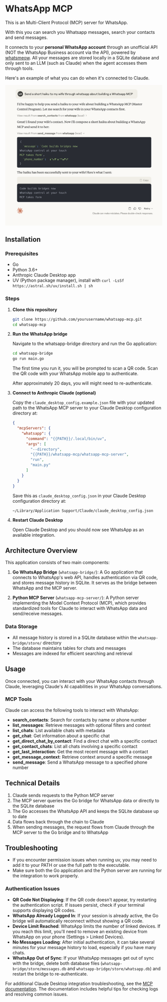 # WhatsApp MCP

This is an Multi-Client Protocol (MCP) server for WhatsApp.

With this you can search you Whatsapp messages, search your contacts and send messages.

It connects to your **personal WhatsApp account** through an unofficial API (NOT the WhatsApp Business account via the API), powered by [whatsmeow](https://github.com/tulir/whatsmeow). All your messages are stored locally in a SQLite database and only sent to an LLM (such as Claude) when the agent accesses them through tools.

Here's an example of what you can do when it's connected to Claude.

![WhatsApp MCP](./claude_example.png)

## Installation

### Prerequisites

- Go
- Python 3.6+
- Anthropic Claude Desktop app
- UV (Python package manager), install with `curl -LsSf https://astral.sh/uv/install.sh | sh`

### Steps

1. **Clone this repository**

   ```bash
   git clone https://github.com/yourusername/whatsapp-mcp.git
   cd whatsapp-mcp
   ```

2. **Run the WhatsApp bridge**

   Navigate to the whatsapp-bridge directory and run the Go application:

   ```bash
   cd whatsapp-bridge
   go run main.go
   ```

   The first time you run it, you will be prompted to scan a QR code. Scan the QR code with your WhatsApp mobile app to authenticate.

   After approximately 20 days, you will might need to re-authenticate.

3. **Connect to Anthropic Claude (optional)**

   Copy the `claude_desktop_config.example.json` file with your updated path to the WhatsApp MCP server to your Claude Desktop configuration directory at:

   ```json
   {
     "mcpServers": {
       "whatsapp": {
         "command": "{{PATH}}/.local/bin/uv",
         "args": [
           "--directory",
           "{{PATH}}/whatsapp-mcp/whatsapp-mcp-server",
           "run",
           "main.py"
         ]
       }
     }
   }
   ```

   Save this as `claude_desktop_config.json` in your Claude Desktop configuration directory at:

   ```
   ~/Library/Application Support/Claude/claude_desktop_config.json
   ```

4. **Restart Claude Desktop**

   Open Claude Desktop and you should now see WhatsApp as an available integration.

## Architecture Overview

This application consists of two main components:

1. **Go WhatsApp Bridge** (`whatsapp-bridge/`): A Go application that connects to WhatsApp's web API, handles authentication via QR code, and stores message history in SQLite. It serves as the bridge between WhatsApp and the MCP server.

2. **Python MCP Server** (`whatsapp-mcp-server/`): A Python server implementing the Model Context Protocol (MCP), which provides standardized tools for Claude to interact with WhatsApp data and send/receive messages.

### Data Storage

- All message history is stored in a SQLite database within the `whatsapp-bridge/store/` directory
- The database maintains tables for chats and messages
- Messages are indexed for efficient searching and retrieval

## Usage

Once connected, you can interact with your WhatsApp contacts through Claude, leveraging Claude's AI capabilities in your WhatsApp conversations.

### MCP Tools

Claude can access the following tools to interact with WhatsApp:

- **search_contacts**: Search for contacts by name or phone number
- **list_messages**: Retrieve messages with optional filters and context
- **list_chats**: List available chats with metadata
- **get_chat**: Get information about a specific chat
- **get_direct_chat_by_contact**: Find a direct chat with a specific contact
- **get_contact_chats**: List all chats involving a specific contact
- **get_last_interaction**: Get the most recent message with a contact
- **get_message_context**: Retrieve context around a specific message
- **send_message**: Send a WhatsApp message to a specified phone number

## Technical Details

1. Claude sends requests to the Python MCP server
2. The MCP server queries the Go bridge for WhatsApp data or directly to the SQLite database
3. The Go accesses the WhatsApp API and keeps the SQLite database up to date
4. Data flows back through the chain to Claude
5. When sending messages, the request flows from Claude through the MCP server to the Go bridge and to WhatsApp

## Troubleshooting

- If you encounter permission issues when running uv, you may need to add it to your PATH or use the full path to the executable.
- Make sure both the Go application and the Python server are running for the integration to work properly.

### Authentication Issues

- **QR Code Not Displaying**: If the QR code doesn't appear, try restarting the authentication script. If issues persist, check if your terminal supports displaying QR codes.
- **WhatsApp Already Logged In**: If your session is already active, the Go bridge will automatically reconnect without showing a QR code.
- **Device Limit Reached**: WhatsApp limits the number of linked devices. If you reach this limit, you'll need to remove an existing device from WhatsApp on your phone (Settings > Linked Devices).
- **No Messages Loading**: After initial authentication, it can take several minutes for your message history to load, especially if you have many chats.
- **WhatsApp Out of Sync**: If your WhatsApp messages get out of sync with the bridge, delete both database files (`whatsapp-bridge/store/messages.db` and `whatsapp-bridge/store/whatsapp.db`) and restart the bridge to re-authenticate.

For additional Claude Desktop integration troubleshooting, see the [MCP documentation](https://modelcontextprotocol.io/quickstart/server#claude-for-desktop-integration-issues). The documentation includes helpful tips for checking logs and resolving common issues.
